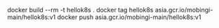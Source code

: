 docker build --rm -t hellok8s .
docker tag hellok8s asia.gcr.io/mobingi-main/hellok8s:v1
docker push asia.gcr.io/mobingi-main/hellok8s:v1
